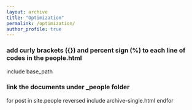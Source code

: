```yaml
---
layout: archive
title: "Optimization"
permalink: /optimization/
author_profile: true
---
```

### add curly brackets ({}) and percent sign (%) to each line of codes in the people.html
 include base_path 

### link the documents under _people folder
 for post in site.people reversed 
   include archive-single.html 
 endfor 
